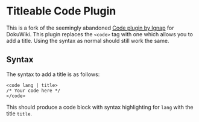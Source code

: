 # Titleable Code Plugin
This is a fork of the seemingly abandoned [Code plugin by Ignap](https://github.com/lgnap/dokuwiki-plugin-code/) for DokuWiki.
This plugin replaces the `<code>` tag with one which allows you to add a title. Using the syntax as normal should still work the same.

## Syntax 
The syntax to add a title is as follows:
```
<code lang | title>
/* Your code here */
</code>
```
This should produce a code block with syntax highlighting for `lang` with the title `title`.

